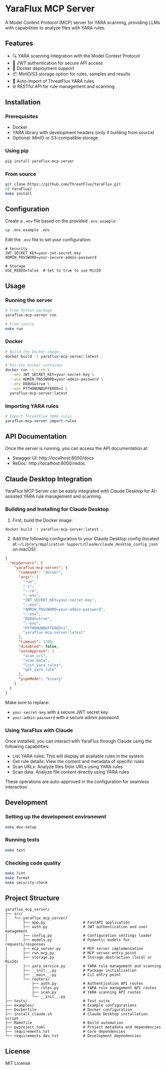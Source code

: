# YaraFlux MCP Server

A Model Context Protocol (MCP) server for YARA scanning, providing LLMs with capabilities to analyze files with YARA rules.

## Features

- 🔍 YARA scanning integration with the Model Context Protocol
- 🔐 JWT authentication for secure API access
- 🐳 Docker deployment support
- 📦 MinIO/S3 storage option for rules, samples and results
- 🔄 Auto-import of ThreatFlux YARA rules
- 🌐 RESTful API for rule management and scanning

## Installation

### Prerequisites

- Docker
- YARA library with development headers (only if building from source)
- Optional: MinIO or S3-compatible storage

### Using pip

```bash
pip install yaraflux-mcp-server
```

### From source

```bash
git clone https://github.com/ThreatFlux/YaraFlux.git
cd YaraFlux/
make install
```

## Configuration

Create a `.env` file based on the provided `.env.example`:

```bash
cp .env.example .env
```

Edit the `.env` file to set your configuration:

```
# Security
JWT_SECRET_KEY=your-jwt-secret-key
ADMIN_PASSWORD=your-secure-admin-password

# Storage
USE_MINIO=false  # Set to true to use MinIO
```

## Usage

### Running the server

```bash
# From Python package
yaraflux-mcp-server run

# From source
make run
```

### Docker

```bash
# Build the Docker image
docker build -t yaraflux-mcp-server:latest .

# Run the Docker container
docker run -i --rm \
  --env JWT_SECRET_KEY=your-secret-key \
  --env ADMIN_PASSWORD=your-admin-password \
  --env DEBUG=true \
  --env PYTHONUNBUFFERED=1 \
  yaraflux-mcp-server:latest
```

### Importing YARA rules

```bash
# Import ThreatFlux YARA rules
yaraflux-mcp-server import-rules
```

## API Documentation

Once the server is running, you can access the API documentation at:

- Swagger UI: http://localhost:8000/docs
- ReDoc: http://localhost:8000/redoc

## Claude Desktop Integration

YaraFlux MCP Server can be easily integrated with Claude Desktop for AI-assisted YARA rule management and scanning.

### Building and Installing for Claude Desktop

1. First, build the Docker image:

```bash
docker build -t yaraflux-mcp-server:latest .
```

2. Add the following configuration to your Claude Desktop config (located at `~/Library/Application Support/Claude/claude_desktop_config.json` on macOS):

```json
{
  "mcpServers": {
    "yaraflux-mcp-server": {
      "command": "docker",
      "args": [
        "run",
        "-i",
        "--rm",
        "--env",
        "JWT_SECRET_KEY=your-secret-key",
        "--env",
        "ADMIN_PASSWORD=your-admin-password",
        "--env",
        "DEBUG=true",
        "--env",
        "PYTHONUNBUFFERED=1",
        "yaraflux-mcp-server:latest"
      ],
      "timeout": 1200,
      "disabled": false,
      "autoApprove": [
        "scan_url",
        "scan_data",
        "list_yara_rules",
        "get_yara_rule"
      ],
      "pipeMode": "binary"
    }
  }
}
```

Make sure to replace:
- `your-secret-key` with a secure JWT secret key
- `your-admin-password` with a secure admin password

### Using YaraFlux with Claude

Once installed, you can interact with YaraFlux through Claude using the following capabilities:

- List YARA rules: This will display all available rules in the system
- Get rule details: View the content and metadata of specific rules
- Scan URLs: Analyze files from URLs using YARA rules
- Scan data: Analyze file content directly using YARA rules

These operations are auto-approved in the configuration for seamless interaction.

## Development

### Setting up the development environment

```bash
make dev-setup
```

### Running tests

```bash
make test
```

### Checking code quality

```bash
make lint
make format
make security-check
```

## Project Structure

```
yaraflux_mcp_server/
├── src/
│   └── yaraflux_mcp_server/
│       ├── app.py                 # FastAPI application
│       ├── auth.py                # JWT authentication and user management
│       ├── config.py              # Configuration settings loader
│       ├── models.py              # Pydantic models for requests/responses
│       ├── mcp_server.py          # MCP server implementation
│       ├── run_mcp.py             # MCP server entry point
│       ├── storage.py             # Storage abstraction (local or MinIO)
│       ├── yara_service.py        # YARA rule management and scanning
│       ├── __init__.py            # Package initialization
│       ├── __main__.py            # CLI entry point
│       └── routers/
│           ├── auth.py            # Authentication API routes
│           ├── rules.py           # YARA rule management API routes
│           ├── scan.py            # YARA scanning API routes
│           └── __init__.py
├── tests/                         # Test suite
├── examples/                      # Example configurations
├── Dockerfile                     # Docker configuration
├── install_claude.sh              # Claude Desktop installation script
├── Makefile                       # Build automation
├── pyproject.toml                 # Project metadata and dependencies
├── requirements.txt               # Core dependencies
└── requirements-dev.txt           # Development dependencies
```

## License

MIT License
